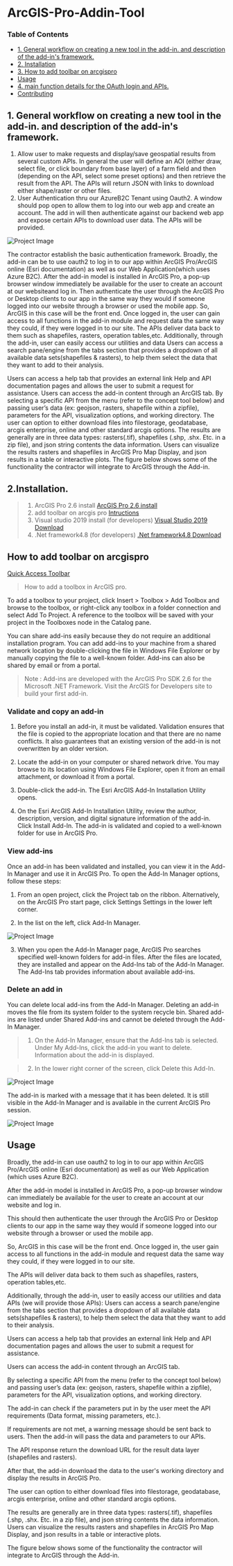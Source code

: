# ArcGIS-Pro-Addin-Tool



### Table of Contents

- [1. General workflow on creating a new tool in the add-in. and description of the add-in's framework.](#1.-General-workflow-on-creating-a-new-tool-in-the-add-in.-and-description-of-the-add-in's-framework.)
- [2. Installation](#2.-Installation.)
- [3. How to add toolbar on arcgispro](#3.-how-to-add-toolbar-on-arcgispro)
- [Usage](#usage)
- [4. main function details for the OAuth login and APIs.](#2.-main-function-details-for-the-OAuth-login-and-APIs.)
- [Contributing](#contributing)


## 1. General workflow on creating a new tool in the add-in. and description of the add-in's framework.

1) Allow user to make requests and display/save geospatial results from several custom
APIs. In general the user will define an AOI (either draw, select file, or click boundary from
base layer) of a farm field and then (depending on the API, select some preset options)
and then retrieve the result from the API. The APIs will return JSON with links to download
either shape/raster or other files.
2) User Authentication thru our AzureB2C Tenant using Oauth2. A window should pop open
to allow them to log into our web app and create an account. The add in will then
authenticate against our backend web app and expose certain APIs to download user
data. The APIs will be provided. 

![Project Image](https://github.com/DavidFullstackdev/ArcGIS-Pro-Addin-Tool/blob/master/images/General.png)

The contractor  establish the basic authentication framework.
Broadly, the add-in can be to use oauth2 to log in to our app within
ArcGIS Pro/ArcGIS online (Esri documentation) as well as our Web Application(which uses Azure B2C).
After the add-in model is installed in ArcGIS Pro, a pop-up browser window immediately be available for the user to create an account at our websiteand log in.
Then authenticate the user through the ArcGIS Pro or
Desktop clients to our app in the same way they would if someone logged into our website through a browser or used the mobile app. So, ArcGIS in this case will be the front end.
Once logged in, the user can gain access to all functions in the add-in module
and request data the same way they could, if they were logged in to our site. 
The APIs  deliver data back to them such as shapefiles, rasters, operation tables,etc.
 Additionally, through the add-in,  user can easily access our utilities and data
Users can access a search pane/engine from the tabs section that
provides a dropdown of all available data sets(shapefiles & rasters), to help them select the data that they want to add to their analysis.

Users can access a help tab that provides an external link Help and
API documentation pages and allows the user to submit a request for
assistance.
Users can access the add-in content through an ArcGIS tab. 
By selecting a specific API from the menu (refer to the concept tool below) and
passing user’s data (ex: geojson, rasters, shapefile within a zipfile), parameters
for the API, visualization options, and working directory.
The user can option to either download files into
filestorage, geodatabase, arcgis enterprise, online and other standard arcgis
options.
The results are generally are in three data types: rasters(.tif), shapefiles (.shp,
.shx. Etc. in a zip file), and json string contents the data information. Users can visualize the results rasters and shapefiles in ArcGIS Pro Map
Display, and json results in a table or interactive plots.
The figure below shows some of the functionality the contractor will integrate to
ArcGIS through the Add-in.
## 2.Installation.

> 1) ArcGIS Pro 2.6 install
[ArcGIS Pro 2.6 install](https://pro.arcgis.com/en/pro-app/get-started/install-and-sign-in-to-arcgis-pro.htm)
> 2) add toolbar on arcgis pro
[Intructions](https://awesomeopensource.com/project/Esri/arcgis-pro-sdk-community-samples/)
> 3) Visual studio 2019 install (for developers)
[Visual Studio 2019 Download](https://visualstudio.microsoft.com/downloads/)
> 4) .Net framework4.8 (for developers)
[.Net framework4.8 Download](https://dotnet.microsoft.com/download/)


## How to add toolbar on arcgispro

[Quick Access Toolbar](https://pro.arcgis.com/en/pro-app/get-started/quick-access-toolbar.htm)

> How to add a toolbox in ArcGIS pro.


To add a toolbox to your project, click Insert > Toolbox > Add Toolbox and browse to the toolbox, or right-click any toolbox in a folder connection and select Add To Project. 
A reference to the toolbox will be saved with your project in the Toolboxes node in the Catalog pane.

You can share add-ins easily because they do not require an additional installation program. 
You can add add-ins to your machine from a shared network location by double-clicking the file in Windows File Explorer or by manually copying the file to a well-known folder. 
Add-ins can also be shared by email or from a portal.

> Note :
Add-ins are developed with the ArcGIS Pro SDK 2.6 for the Microsoft .NET Framework. Visit the ArcGIS for Developers site to build your first add-in.

### Validate and copy an add-in

1. Before you install an add-in, it must be validated. Validation ensures that the file is copied to the appropriate location and that there are no name conflicts. It also guarantees that an existing version of the add-in is not overwritten by an older version.

2. Locate the add-in on your computer or shared network drive.
You may browse to its location using Windows File Explorer, open it from an email attachment, or download it from a portal.

3. Double-click the add-in.
The Esri ArcGIS Add-In Installation Utility opens.

4. On the Esri ArcGIS Add-In Installation Utility, review the author, description, version, and digital signature information of the add-in.
Click Install Add-In.
The add-in is validated and copied to a well-known folder for use in ArcGIS Pro.

### View add-ins

Once an add-in has been validated and installed, you can view it in the Add-In Manager and use it in ArcGIS Pro. To open the Add-In Manager options, follow these steps:

1. From an open project, click the Project tab on the ribbon. Alternatively, on the ArcGIS Pro start page, click Settings Settings in the lower left corner.

2. In the list on the left, click Add-In Manager.

![Project Image](https://github.com/DavidFullstackdev/ArcGIS-Pro-Addin-Tool/blob/master/images/GUID-573CBC5C-DE1D-4843-B45F-D5772F380C95-web.png)

3. When you open the Add-In Manager page, ArcGIS Pro searches specified well-known folders for add-in files. After the files are located, they are installed and appear on the Add-Ins tab of the Add-In Manager. The Add-Ins tab provides information about available add-ins.



### Delete an add in 

You can delete local add-ins from the Add-In Manager. Deleting an add-in moves the file from its system folder to the system recycle bin. 
Shared add-ins are listed under Shared Add-ins and cannot be deleted through the Add-In Manager.

> 1. On the Add-In Manager, ensure that the Add-Ins tab is selected. Under My Add-Ins, click the add-in you want to delete.
Information about the add-in is displayed.

> 2. In the lower right corner of the screen, click Delete this Add-In.

![Project Image](https://github.com/DavidFullstackdev/ArcGIS-Pro-Addin-Tool/blob/master/images/GUID-E51E3808-2E6F-41BD-B27A-C94B7CFF603E-web.png)

The add-in is marked with a message that it has been deleted. It is still visible in the Add-In Manager and is available in the current ArcGIS Pro session.

![Project Image](https://github.com/DavidFullstackdev/ArcGIS-Pro-Addin-Tool/blob/master/images/GUID-20B05D95-6002-4D97-B70D-271710F5D6B6-web.png)


## Usage

Broadly, the add-in can use oauth2 to log in to our app within
ArcGIS Pro/ArcGIS online (Esri documentation) as well as our Web Application
(which uses Azure B2C).

After the add-in model is installed in ArcGIS Pro, a pop-up browser window  can  immediately be available for the user to create an account at our website
and log in. 

This should then authenticate the user through the ArcGIS Pro or
Desktop clients to our app in the same way they would if someone logged into our website through a browser or used the mobile app. 

So, ArcGIS in this case will be the front end.
Once logged in, the user  gain access to all functions in the add-in module and request data the same way they could, 
if they were logged in to our site. 

The APIs will deliver data back to them such as shapefiles, rasters, operation tables,etc.

Additionally, through the add-in, user to easily access our utilities and data APIs (we will provide those APIs):
Users can access a search pane/engine from the tabs section that
provides a dropdown of all available data sets(shapefiles & rasters), to help them
select the data that they want to add to their analysis.

Users can access a help tab that provides an external link Help and
API documentation pages and allows the user to submit a request for
assistance.

Users can access the add-in content through an ArcGIS tab. 

By selecting a specific API from the menu (refer to the concept tool below) and passing user’s data 
(ex: geojson, rasters, shapefile within a zipfile), parameters
for the API, visualization options, and working directory.

The add-in can check if the parameters put in by the user meet the
API requirements (Data format, missing parameters, etc.). 

If requirements are not met, a warning message should be sent back to users. Then the add-in will pass the data and parameters to our APIs. 

The API response  return the download URL for the result data layer (shapefiles and rasters). 

After that, the add-in  download the data to the user's working directory and display the
results in ArcGIS Pro. 

The user can option to either download files into
filestorage, geodatabase, arcgis enterprise, online and other standard arcgis options.

The results are generally are in three data types: rasters(.tif), shapefiles (.shp,
.shx. Etc. in a zip file), and json string contents the data information. Users can visualize the results rasters and shapefiles in ArcGIS Pro Map
Display, and json results in a table or interactive plots.

The figure below shows some of the functionality the contractor will integrate to
ArcGIS through the Add-in.



